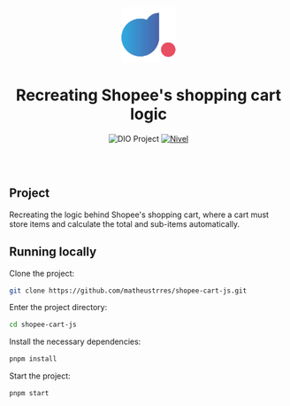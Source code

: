 <!--START_SECTION:header-->
<div align="center">
  <p align="center">
    <img 
      alt="DIO Education" 
      src="https://raw.githubusercontent.com/digitalinnovationone/template-github-trilha/main/.github/assets/logo.webp" 
      width="100px" 
    />
    <h1>Recreating Shopee's shopping cart logic</h1>
  </p>
</div>
<!--END_SECTION:header-->

<p align="center">
  <img src="https://img.shields.io/static/v1?label=DIO&message=Education&color=E94D5F&labelColor=202024" alt="DIO Project" />
  <a href="NIVEL"><img  src="https://img.shields.io/static/v1?label=Nivel&message=Basico&color=E94D5F&labelColor=202024" alt="Nivel"></a>

</p>

<br/>
<br/>

## Project

Recreating the logic behind Shopee's shopping cart, where a cart must store items and calculate the total and sub-items automatically.

## Running locally

Clone the project:

```bash
git clone https://github.com/matheustrres/shopee-cart-js.git
```

Enter the project directory:

```bash
cd shopee-cart-js
```

Install the necessary dependencies:

```bash
pnpm install
```

Start the project:

```bash
pnpm start
```